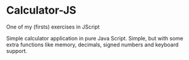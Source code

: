 # Calculator-JS
One of my (firsts) exercises in JScript

Simple calculator application in pure Java Script. Simple, but with some extra functions like memory, decimals, signed numbers and keyboard support.
